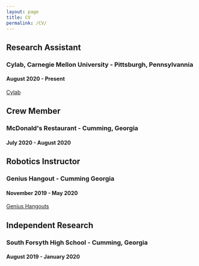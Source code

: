 ```yaml
---
layout: page
title: CV
permalink: /CV/
---
```


## Research Assistant
### Cylab, Carnegie Mellon University - Pittsburgh, Pennsylvannia
#### August 2020 - Present
[Cylab](https://cylab.cmu.edu)


## Crew Member
### McDonald's Restaurant - Cumming, Georgia
#### July 2020 - August 2020


## Robotics Instructor
### Genius Hangout - Cumming Georgia
#### November 2019 - May 2020
[Genius Hangouts](https://geniushangout.com)


## Independent Research
### South Forsyth High School - Cumming, Georgia
#### August 2019 - January 2020
